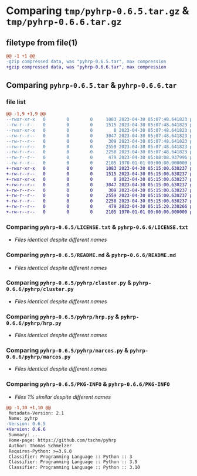 # Comparing `tmp/pyhrp-0.6.5.tar.gz` & `tmp/pyhrp-0.6.6.tar.gz`

## filetype from file(1)

```diff
@@ -1 +1 @@
-gzip compressed data, was "pyhrp-0.6.5.tar", max compression
+gzip compressed data, was "pyhrp-0.6.6.tar", max compression
```

## Comparing `pyhrp-0.6.5.tar` & `pyhrp-0.6.6.tar`

### file list

```diff
@@ -1,9 +1,9 @@
--rwxr-xr-x   0        0        0     1083 2023-04-30 05:07:48.641823 pyhrp-0.6.5/LICENSE.txt
--rw-r--r--   0        0        0     1515 2023-04-30 05:07:48.641823 pyhrp-0.6.5/README.md
--rwxr-xr-x   0        0        0        0 2023-04-30 05:07:48.641823 pyhrp-0.6.5/pyhrp/__init__.py
--rw-r--r--   0        0        0     3047 2023-04-30 05:07:48.641823 pyhrp-0.6.5/pyhrp/cluster.py
--rw-r--r--   0        0        0      309 2023-04-30 05:07:48.641823 pyhrp-0.6.5/pyhrp/graph.py
--rw-r--r--   0        0        0     2559 2023-04-30 05:07:48.641823 pyhrp-0.6.5/pyhrp/hrp.py
--rw-r--r--   0        0        0     2250 2023-04-30 05:07:48.641823 pyhrp-0.6.5/pyhrp/marcos.py
--rw-r--r--   0        0        0      479 2023-04-30 05:08:08.937996 pyhrp-0.6.5/pyproject.toml
--rw-r--r--   0        0        0     2105 1970-01-01 00:00:00.000000 pyhrp-0.6.5/PKG-INFO
+-rwxr-xr-x   0        0        0     1083 2023-04-30 05:15:00.630237 pyhrp-0.6.6/LICENSE.txt
+-rw-r--r--   0        0        0     1515 2023-04-30 05:15:00.630237 pyhrp-0.6.6/README.md
+-rwxr-xr-x   0        0        0        0 2023-04-30 05:15:00.630237 pyhrp-0.6.6/pyhrp/__init__.py
+-rw-r--r--   0        0        0     3047 2023-04-30 05:15:00.630237 pyhrp-0.6.6/pyhrp/cluster.py
+-rw-r--r--   0        0        0      309 2023-04-30 05:15:00.630237 pyhrp-0.6.6/pyhrp/graph.py
+-rw-r--r--   0        0        0     2559 2023-04-30 05:15:00.630237 pyhrp-0.6.6/pyhrp/hrp.py
+-rw-r--r--   0        0        0     2250 2023-04-30 05:15:00.630237 pyhrp-0.6.6/pyhrp/marcos.py
+-rw-r--r--   0        0        0      479 2023-04-30 05:15:20.230266 pyhrp-0.6.6/pyproject.toml
+-rw-r--r--   0        0        0     2105 1970-01-01 00:00:00.000000 pyhrp-0.6.6/PKG-INFO
```

### Comparing `pyhrp-0.6.5/LICENSE.txt` & `pyhrp-0.6.6/LICENSE.txt`

 * *Files identical despite different names*

### Comparing `pyhrp-0.6.5/README.md` & `pyhrp-0.6.6/README.md`

 * *Files identical despite different names*

### Comparing `pyhrp-0.6.5/pyhrp/cluster.py` & `pyhrp-0.6.6/pyhrp/cluster.py`

 * *Files identical despite different names*

### Comparing `pyhrp-0.6.5/pyhrp/hrp.py` & `pyhrp-0.6.6/pyhrp/hrp.py`

 * *Files identical despite different names*

### Comparing `pyhrp-0.6.5/pyhrp/marcos.py` & `pyhrp-0.6.6/pyhrp/marcos.py`

 * *Files identical despite different names*

### Comparing `pyhrp-0.6.5/PKG-INFO` & `pyhrp-0.6.6/PKG-INFO`

 * *Files 1% similar despite different names*

```diff
@@ -1,10 +1,10 @@
 Metadata-Version: 2.1
 Name: pyhrp
-Version: 0.6.5
+Version: 0.6.6
 Summary: ...
 Home-page: https://github.com/tschm/pyhrp
 Author: Thomas Schmelzer
 Requires-Python: >=3.9.0
 Classifier: Programming Language :: Python :: 3
 Classifier: Programming Language :: Python :: 3.9
 Classifier: Programming Language :: Python :: 3.10
```

